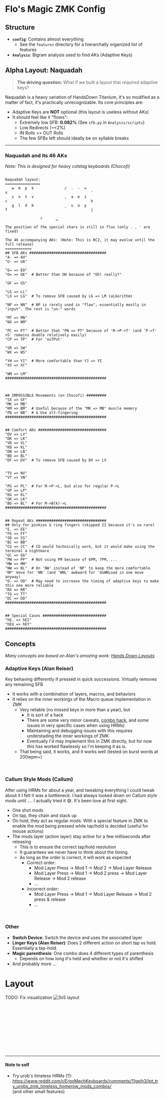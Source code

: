 
# Flo's Magic ZMK Config

## Structure
- **`config`**: Contains almost everything
  - See the `features` directory for a hierarchally organized list of features
- **`Analysis`**: Bigram analysis used to find AKs (Adaptive Keys)

## Alpha Layout: Naquadah
> **The driving question:** What if we built a layout that _required_ adaptive keys?

Naquadah is a heavy variation of HandsDown Titanium, it's so modified as a matter of fact, it's practically unrecognizable.
Its core principles are:
- Adaptive Keys are **NOT** optional (this layout is useless without AKs)
- It should feel like it "flows":
  - Extremely low SFB: **0.082%** (See `sfb.py` in `Analysis/scripts`)
  - Low Redirects (~<2%)
  - IN Rolls >> OUT Rolls
  - The few SFBs left should ideally be on syllable breaks
---
### Naquadah and its 46 AKs
_Note: This is designed for heavy colstag keyboards (Chocofi)_

```

Naquadah layout:
================
   w  m  p  k              /  .  -  =
x                                      '
   s  n  t  v              ,  a  e  i
c                                      h
   g  l  d  b              _  u  o  y
f                                      j

                r      ␣

The position of the special chars is still in flux (only . , ' are fixed)

The 46 accompanying AKs: (Note: This is RC2, it may evolve until the full release)
============
## SFB AKs ###################################
"A- => AU" 
"U- => UA" 

"E= => EO" 
"O= => OE"  # Better than OH because of "Oh! really?"

"GF => GS" 

"LG => LL" 
"LX => LG"  # To remove SFB caused by LG => LM (aLGorithm)

"NP => NN"  # NP is rarely used in "flow", essentially mostly in "input". The rest is "un-" words

"MT => MN" 
"NX => NM" 

"PC => PT"  # Better that "PN => PT" because of 'M->P->T' (and 'P->T->S' remains doable relatively easily)
"CP => TP"  # For 'ouTPut'

"SR => SW" 
"WX => WS" 

"YH => YI"  # More comfortable than YJ => YI
"XS => XC" 

"WM => LM" 
##############################################



## IMPOSSIBLE Movements (on Chocofi) #########
"SX => SF" 
"MK => MB" 
"KM => BM"  # Useful because of the "MK => MB" muscle memory
"PB => NB"  # & Use alt-fingering
##############################################


## Comfort AKs ###############################
"DV => LV" 
"DK => LK" 
"VD => VL" 
"KD => KL" 
"DB => LB" 
"BD => BL" 
"DF => DV"  # To remove SFB caused by DV => LV


"TV => NV" 
"VT => VN" 

"PG => PL"  # For M->P->L, but also for regular P->L
"GP => LP" 
"KG => KL" 
"GK => LK" 
"BG => BL"  # For M->B(k)->L
##############################################


## Repeat AKs ################################
## Only for pinkies & ring fingers (skipped II because it's so rare)
"E. => EE" 
"FG => FF" 
"SD => SS" 
"BC => BB" 
"CG => CC"  # CD would technically work, but it would make using the terminal a nightmare
"GC => GG" 
"PW => PP"  # Not using PM because of 6PM, 7PM, ...
"MW => MM" 
"NW => NL"  # On 'NW' instead of 'NP' to keep the more comfortable 'NP' move for 'NN' (and 'WNL' awkward for 'doWNLoad in one move anyway)
"O. => OO"  # May need to increase the timing of adaptive keys to make this one more reliable
"RX => RR" 
"TG => TT" 
"DC => DD" 
##############################################


## Special Cases #############################
"hE. => hEI"
"hEU => hEY"
##############################################
```

## Concepts
_Many concepts are based on Alan's amazing work: [Hands Down Layouts](https://sites.google.com/alanreiser.com/handsdown/home/hands-down-neu)_


### Adaptive Keys (Alan Reiser)
Key behaving differently if pressed in quick successions. Virtually removes any remaining SFB
- It works with a combination of layers, macros, and behaviors
- It relies on the inner workings of the Macro queue implementation in ZMK
  - Very reliable (no missed keys in more than a year), but
    - It is sort of a hack
    - There are some very minor caveats, [combo hack](config/features/hands_down/adaptive_keys/combos.dtsi), and some issues in very specific cases when using HRMs)
    - Maintaining and debugging issues with this requires understading the inner workings of ZMK
    - Eventually I'd may implement this in ZMK directly, but for now this has worked flawlessly so I'm keeping it as is.
  - That being said, it works, and it works well (tested on burst words at 200wpm+)

<br/>

### Callum Style Mods (Callum)
After using HRMs for about a year, and tweaking everything I could tweak about it I felt it was a bottleneck. I had always looked down on Callum style mods until .... I actually tried it 😅. It's been love at first sight.
- One shot mods
- On tap, they chain and stack up
- On hold, they act as regular mods. With a special feature in ZMK to enable the mod being pressed while tap/hold is decided (useful for mouse actions)
- The mods layer (action layer) stay active for a few milliseconds after releasing
  - This is to ensure the correct tap/hold resolution
  - It guarantees we never have to think about the timing.
  - As long as the order is correct, it will work as expected
    - Correct order: 
      - Mod Layer Press -> Mod 1 -> Mod 2 -> Mod Layer Release 
      - Mod Layer Press -> Mod 1 -> Mod 2 press -> Mod Layer Release -> Mod 2 release
      - ...
    - Incorrect order:
      - Mod Layer Press -> Mod 1 -> Mod Layer Release -> Mod 2 press & release
      - ...
        
<br/>

### Other
- **Switch Device**: Switch the device and uses the associated layer
- **Linger Keys (Alan Reiser)**: Does 2 different action on short tap vs hold. Essentially a tap-hold.
- **Magic parenthesis**: One combo does 4 different types of parenthesis
  - Depends on how long it's held and whether or not it's shifted
- And probably more ...


# Layout
TODO: Fix visualization
![3x5 layout](./keymap-drawer/corne.svg)


<br/>
<br/>
<br/>
<br/>
<br/>
<br/>
<br/>
<br/>
<br/>

---
#### Note to self

- Try urob's timeless HRMs (?): https://www.reddit.com/r/ErgoMechKeyboards/comments/11gejh3/lpt_try_urobs_zmk_timeless_homerow_mods_combos/  
(and other small features)
